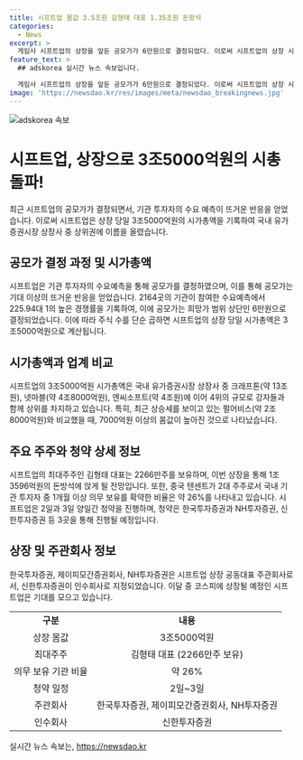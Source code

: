 ```yaml
---
title: 시프트업 몸값 3.5조원 김형태 대표 1.35조원 돈방석
categories:
  - News
excerpt: >
  게임사 시프트업의 상장을 앞둔 공모가가 6만원으로 결정되었다. 이로써 시프트업의 상장 시 몸값은 3조5000억원으로 설정되며, 기관 투자자 수요예측에는 2164곳의 기관이 참여해 225.94대 1의 경쟁률을 기록했다. 최대주주 김형태 대표는 2266만주를 보유하고 있어 1조 3596억원의 몸값을 보유하게 됐으며, 중국 텐센트가 2대 주주로 나타났다. 시프트업은 2일과 3일 양일간 청약을 진행하여, 코스피에 중콜 코스피에 상장될 예정이다.
feature_text: >
  ## adskorea 실시간 뉴스 속보입니다.

  게임사 시프트업의 상장을 앞둔 공모가가 6만원으로 결정되었다. 이로써 시프트업의 상장 시 몸값은 3조5000억원으로 설정되며, 기관 투자자 수요예측에는 2164곳의 기관이 참여해 225.94대 1의 경쟁률을 기록했다. 최대주주 김형태 대표는 2266만주를 보유하고 있어 1조 3596억원의 몸값을 보유하게 됐으며, 중국 텐센트가 2대 주주로 나타났다. 시프트업은 2일과 3일 양일간 청약을 진행하여, 코스피에 중콜 코스피에 상장될 예정이다.
image: 'https://newsdao.kr/res/images/meta/newsdao_breakingnews.jpg'
---
```


<p><img src="https://newsdao.kr/res/images/meta/newsdao_breakingnews.jpg" alt="adskorea 속보" /></p>

<h1>시프트업, 상장으로 3조5000억원의 시총 돌파!</h1>

<p data-ke-size="size16">최근 시프트업의 공모가가 결정되면서, 기관 투자자의 수요 예측이 뜨거운 반응을 얻었습니다. 이로써 시프트업은 상장 당일 3조5000억원의 시가총액을 기록하여 국내 유가증권시장 상장사 중 상위권에 이름을 올렸습니다.</p>

<h2 data-ke-size="size26">공모가 결정 과정 및 시가총액</h2>

<p>시프트업은 기관 투자자의 수요예측을 통해 공모가를 결정하였으며, 이를 통해 공모가는 기대 이상의 뜨거운 반응을 얻었습니다. 2164곳의 기관이 참여한 수요예측에서 225.94대 1의 높은 경쟁률을 기록하여, 이에 공모가는 희망가 범위 상단인 6만원으로 결정되었습니다. 이에 따라 주식 수를 단순 곱하면 시프트업의 상장 당일 시가총액은 3조5000억원으로 계산됩니다.</p>

<h2 data-ke-size="size26">시가총액과 업계 비교</h2>

<p>시프트업의 3조5000억원 시가총액은 국내 유가증권시장 상장사 중 크래프톤(약 13조원), 넷마블(약 4조8000억원), 엔씨소프트(약 4조원)에 이어 4위의 규모로 강자들과 함께 상위를 차지하고 있습니다. 특히, 최근 상승세를 보이고 있는 펄어비스(약 2조8000억원)와 비교했을 때, 7000억원 이상의 몸값이 높아진 것으로 나타났습니다.</p>

<h2 data-ke-size="size26">주요 주주와 청약 상세 정보</h2>

<p>시프트업의 최대주주인 김형태 대표는 2266만주를 보유하며, 이번 상장을 통해 1조 3596억원의 돈방석에 앉게 될 전망입니다. 또한, 중국 텐센트가 2대 주주로서 국내 기관 투자자 중 1개월 이상 의무 보유를 확약한 비율은 약 26%를 나타내고 있습니다. 시프트업은 2일과 3일 양일간 청약을 진행하며, 청약은 한국투자증권과 NH투자증권, 신한투자증권 등 3곳을 통해 진행될 예정입니다.</p>

<h2 data-ke-size="size26">상장 및 주관회사 정보</h2>

<p>한국투자증권, 제이피모간증권회사, NH투자증권은 시프트업 상장 공동대표 주관회사로서, 신한투자증권이 인수회사로 지정되었습니다. 이달 중 코스피에 상장될 예정인 시프트업은 기대를 모으고 있습니다.</p>

<table>
    <tr>
        <td style="text-align: center; height: 17px;"><b>구분</b></td>
        <td style="text-align: center; height: 17px;"><b>내용</b></td>
    </tr>
    <tr>
        <td style="text-align: center; height: 17px;">상장 몸값</td>
        <td style="text-align: center; height: 17px;">3조5000억원</td>
    </tr>
    <tr>
        <td style="text-align: center; height: 17px;">최대주주</td>
        <td style="text-align: center; height: 17px;">김형태 대표 (2266만주 보유)</td>
    </tr>
    <tr>
        <td style="text-align: center; height: 17px;">의무 보유 기관 비율</td>
        <td style="text-align: center; height: 17px;">약 26%</td>
    </tr>
    <tr>
        <td style="text-align: center; height: 17px;">청약 일정</td>
        <td style="text-align: center; height: 17px;">2일~3일</td>
    </tr>
    <tr>
        <td style="text-align: center; height: 17px;">주관회사</td>
        <td style="text-align: center; height: 17px;">한국투자증권, 제이피모간증권회사, NH투자증권</td>
    </tr>
    <tr>
        <td style="text-align: center; height: 17px;">인수회사</td>
        <td style="text-align: center; height: 17px;">신한투자증권</td>
    </tr>
</table>
실시간 뉴스 속보는, <a href="https://newsdao.kr" rel="dofollow">https://newsdao.kr</a>


